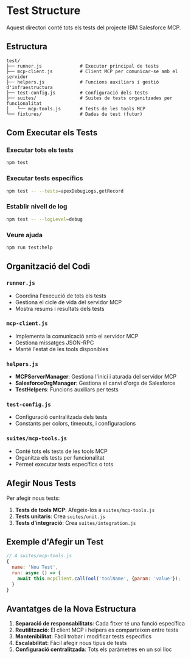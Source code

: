 # Test Structure

Aquest directori conté tots els tests del projecte IBM Salesforce MCP.

## Estructura

```
test/
├── runner.js              # Executor principal de tests
├── mcp-client.js          # Client MCP per comunicar-se amb el servidor
├── helpers.js             # Funcions auxiliars i gestió d'infraestructura
├── test-config.js         # Configuració dels tests
├── suites/                # Suites de tests organitzades per funcionalitat
│   └── mcp-tools.js       # Tests de les tools MCP
└── fixtures/              # Dades de test (futur)
```

## Com Executar els Tests

### Executar tots els tests
```bash
npm test
```

### Executar tests específics
```bash
npm test -- --tests=apexDebugLogs,getRecord
```

### Establir nivell de log
```bash
npm test -- --logLevel=debug
```

### Veure ajuda
```bash
npm run test:help
```

## Organització del Codi

### `runner.js`
- Coordina l'execució de tots els tests
- Gestiona el cicle de vida del servidor MCP
- Mostra resums i resultats dels tests

### `mcp-client.js`
- Implementa la comunicació amb el servidor MCP
- Gestiona missatges JSON-RPC
- Manté l'estat de les tools disponibles

### `helpers.js`
- **MCPServerManager**: Gestiona l'inici i aturada del servidor MCP
- **SalesforceOrgManager**: Gestiona el canvi d'orgs de Salesforce
- **TestHelpers**: Funcions auxiliars per tests

### `test-config.js`
- Configuració centralitzada dels tests
- Constants per colors, timeouts, i configuracions

### `suites/mcp-tools.js`
- Conté tots els tests de les tools MCP
- Organitza els tests per funcionalitat
- Permet executar tests específics o tots

## Afegir Nous Tests

Per afegir nous tests:

1. **Tests de tools MCP**: Afegeix-los a `suites/mcp-tools.js`
2. **Tests unitaris**: Crea `suites/unit.js`
3. **Tests d'integració**: Crea `suites/integration.js`

## Exemple d'Afegir un Test

```javascript
// A suites/mcp-tools.js
{
  name: 'Nou Test',
  run: async () => {
    await this.mcpClient.callTool('toolName', {param: 'value'});
  }
}
```

## Avantatges de la Nova Estructura

1. **Separació de responsabilitats**: Cada fitxer té una funció específica
2. **Reutilització**: El client MCP i helpers es comparteixen entre tests
3. **Mantenibilitat**: Fàcil trobar i modificar tests específics
4. **Escalabilitat**: Fàcil afegir nous tipus de tests
5. **Configuració centralitzada**: Tots els paràmetres en un sol lloc

